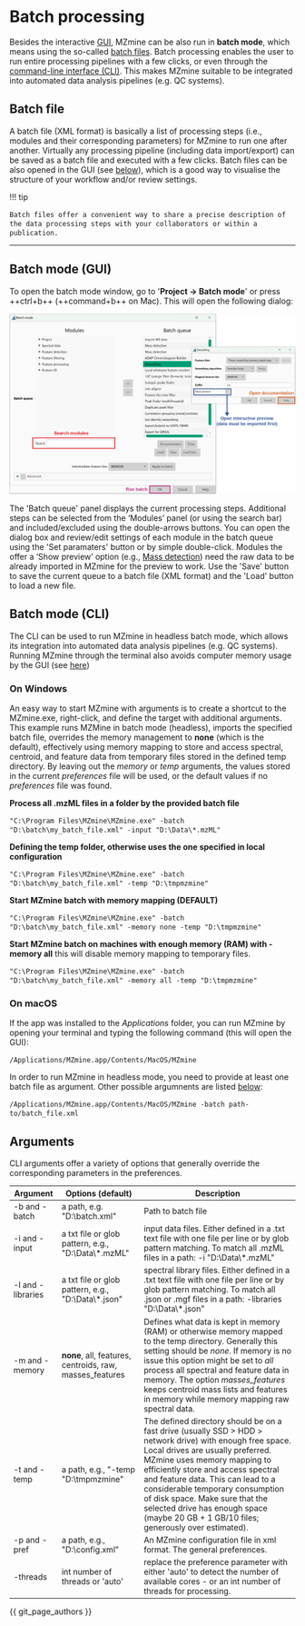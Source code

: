 # **Batch processing**

Besides the interactive [GUI](main_window.md), MZmine can be also run in **batch mode**, which means using the so-called [batch files](#batch-file). Batch processing enables the user to run entire processing pipelines with a few clicks, or even through the [command-line interface (CLI)](#command-line-interface-cli). This makes MZmine suitable to be integrated into automated data analysis pipelines (e.g. QC systems).

## Batch file

A batch file (XML format) is basically a list of processing steps (i.e., modules and their corresponding parameters) for MZmine to run one after another. Virtually any processing pipeline (including data import/export) can be saved as a batch file and executed with a few clicks. Batch files can be also opened in the GUI (see [below](#batch-mode-gui)), which is a good way to visualise the structure of your workflow and/or review settings.

!!! tip

    Batch files offer a convenient way to share a precise description of the data processing steps with your collaborators or within a publication.

---

## Batch mode (GUI)

To open the batch mode window, go to '**Project → Batch mode**' or press ++ctrl+b++ (++command+b++ on Mac). This will open the following dialog:

![Batch dialog](img/batch_dialog.png)

The 'Batch queue' panel displays the current processing steps. Additional steps can be selected from the ‘Modules’ panel (or using the search bar) and included/excluded using the double-arrows buttons. You can open the dialog box and review/edit settings of each module in the batch queue using the 'Set paramaters' button or by simple double-click. Modules the offer a ‘Show preview’ option (e.g., [Mass detection](../module_docs/featdet_mass_detection/mass-calibration.md)) need the raw data to be already imported in MZmine for the preview to work. Use the 'Save' button to save the current queue to a batch file (XML format) and the 'Load' button to load a new file.

## Batch mode (CLI)

The CLI can be used to run MZmine in headless batch mode, which allows its integration into automated data analysis pipelines (e.g. QC systems). Running MZmine through the terminal also avoids computer memory usage by the GUI (see [here](../troubleshooting/performance.md))

### On Windows

An easy way to start MZmine with arguments is to create a shortcut to the MZmine.exe, right-click, and define the target with additional arguments. This example runs MZMine in batch mode (headless), imports the specified batch file, overrides the memory management to **none** (which is the default), effectively using memory mapping to store and access spectral, centroid, and feature data from temporary files stored in the defined temp directory. By leaving out the _memory_ or _temp_ arguments, the values stored in the current _preferences_ file will be used, or the default values if no _preferences_ file was found.

**Process all .mzML files in a folder by the provided batch file**

```
"C:\Program Files\MZmine\MZmine.exe" -batch "D:\batch\my_batch_file.xml" -input "D:\Data\*.mzML"
```

**Defining the temp folder, otherwise uses the one specified in local configuration**

```
"C:\Program Files\MZmine\MZmine.exe" -batch "D:\batch\my_batch_file.xml" -temp "D:\tmpmzmine"
```

**Start MZmine batch with memory mapping (DEFAULT)**

```
"C:\Program Files\MZmine\MZmine.exe" -batch "D:\batch\my_batch_file.xml" -memory none -temp "D:\tmpmzmine"
```

**Start MZmine batch on machines with enough memory (RAM) with -memory all** this will disable memory mapping to temporary files.

```
"C:\Program Files\MZmine\MZmine.exe" -batch "D:\batch\my_batch_file.xml" -memory all -temp "D:\tmpmzmine"
```

### On macOS

If the app was installed to the _Applications_ folder, you can run MZmine by opening your terminal and typing the following command (this will open the GUI):

```
/Applications/MZmine.app/Contents/MacOS/MZmine
```

In order to run MZmine in headless mode, you need to provide at least one batch file as argument. Other possible argumnents are listed [below](#arguments):

```
/Applications/MZmine.app/Contents/MacOS/MZmine -batch path-to/batch_file.xml
```

## Arguments

CLI arguments offer a variety of options that generally override the corresponding parameters in the preferences.

| Argument          | Options (**default**)                                    | Description                                                                                                                                                                                                                                                                                                                                                                                                             |
| ----------------- | -------------------------------------------------------- | ----------------------------------------------------------------------------------------------------------------------------------------------------------------------------------------------------------------------------------------------------------------------------------------------------------------------------------------------------------------------------------------------------------------------- |
| -b and -batch     | a path, e.g. "D:\batch.xml"                              | Path to batch file                                                                                                                                                                                                                                                                                                                                                                                                      |
| -i and -input     | a txt file or glob pattern, e.g., "D:\\Data\\\*.mzML"    | input data files. Either defined in a .txt text file with one file per line or by glob pattern matching. To match all .mzML files in a path: -i "D:\\Data\\\*.mzML"                                                                                                                                                                                                                                                     |
| -l and -libraries | a txt file or glob pattern, e.g., "D:\\Data\\\*.json"    | spectral library files. Either defined in a .txt text file with one file per line or by glob pattern matching. To match all .json or .mgf files in a path: -libraries "D:\\Data\\\*.json"                                                                                                                                                                                                                               |
| -m and -memory    | **none**, all, features, centroids, raw, masses_features | Defines what data is kept in memory (RAM) or otherwise memory mapped to the temp directory. Generally this setting should be _none_. If memory is no issue this option might be set to _all_ process all spectral and feature data in memory. The option _masses_features_ keeps centroid mass lists and features in memory while memory mapping raw spectral data.                                                     |
| -t and -temp      | a path, e.g., "-temp "D:\tmpmzmine\"                     | The defined directory should be on a fast drive (usually SSD > HDD > network drive) with enough free space. Local drives are usually preferred. MZmine uses memory mapping to efficiently store and access spectral and feature data. This can lead to a considerable temporary consumption of disk space. Make sure that the selected drive has enough space (maybe 20 GB + 1 GB/10 files; generously over estimated). |
| -p and -pref      | a path, e.g., "D:\config.xml"                            | An MZmine configuration file in xml format. The general preferences.                                                                                                                                                                                                                                                                                                                                                    |
| -threads          | int number of threads or 'auto'                          | replace the preference parameter with either 'auto' to detect the number of available cores - or an int number of threads for processing.                                                                                                                                                                                                                                                                               |

{{ git_page_authors }}

[//]: # "TODO"
[//]: # "Shorten Batch mode CLI, shortn Argument table, include Design batch file section"
[//]: # "Design a batch file (section). Text: The first step of a batch queue is performed on those raw data files and/or peak lists selected by the user. The remaining steps are performed on the results produced by each preceding step (File/Feature list selection must be set to _Those created by previous batch step_)."
